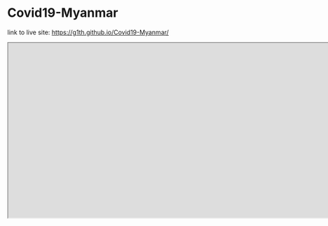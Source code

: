 # Covid19-Myanmar

link to live site: https://g1th.github.io/Covid19-Myanmar/

<iframe src="https://g1th.github.io/leaflet-maps-with-google-sheets" width ="500%" height="400"></iframe>
